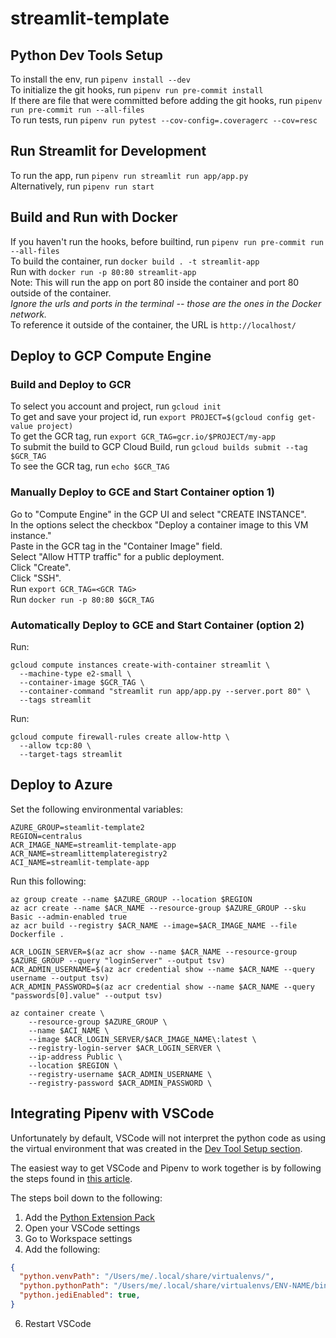 # streamlit-template

## Python Dev Tools Setup
To install the env, run `pipenv install --dev`  
To initialize the git hooks, run `pipenv run pre-commit install`  
If there are file that were committed before adding the git hooks, run `pipenv run pre-commit run --all-files`  
To run tests, run `pipenv run pytest --cov-config=.coveragerc --cov=resc`  

## Run Streamlit for Development
To run the app, run `pipenv run streamlit run app/app.py`  
Alternatively, run `pipenv run start`  

## Build and Run with Docker
If you haven't run the hooks, before builtind, run `pipenv run pre-commit run --all-files`  
To build the container, run `docker build . -t streamlit-app`  
Run with `docker run -p 80:80 streamlit-app`  
Note: This will run the app on port 80 inside the container and port 80 outside of the container.  
_Ignore the urls and ports in the terminal -- those are the ones in the Docker network._  
To reference it outside of the container, the URL is `http://localhost/`  

## Deploy to GCP Compute Engine
### Build and Deploy to GCR
To select you account and project, run `gcloud init`  
To get and save your project id, run `export PROJECT=$(gcloud config get-value project)`  
To get the GCR tag, run `export GCR_TAG=gcr.io/$PROJECT/my-app`  
To submit the build to GCP Cloud Build, run `gcloud builds submit --tag $GCR_TAG`  
To see the GCR tag, run `echo $GCR_TAG`  

### Manually Deploy to GCE and Start Container option 1)
Go to "Compute Engine" in the GCP UI and select "CREATE INSTANCE".  
In the options select the checkbox "Deploy a container image to this VM instance."  
Paste in the GCR tag in the "Container Image" field.  
Select "Allow HTTP traffic" for a public deployment.  
Click "Create".  
Click "SSH".  
Run `export GCR_TAG=<GCR TAG>`  
Run `docker run -p 80:80 $GCR_TAG`  

### Automatically Deploy to GCE and Start Container (option 2)

Run:
```
gcloud compute instances create-with-container streamlit \
  --machine-type e2-small \
  --container-image $GCR_TAG \
  --container-command "streamlit run app/app.py --server.port 80" \
  --tags streamlit
```

Run: 
```
gcloud compute firewall-rules create allow-http \
  --allow tcp:80 \
  --target-tags streamlit
``` 

## Deploy to Azure 
Set the following environmental variables:  

```
AZURE_GROUP=steamlit-template2
REGION=centralus
ACR_IMAGE_NAME=streamlit-template-app
ACR_NAME=streamlittemplateregistry2
ACI_NAME=streamlit-template-app
```

Run this following:

```
az group create --name $AZURE_GROUP --location $REGION
az acr create --name $ACR_NAME --resource-group $AZURE_GROUP --sku Basic --admin-enabled true
az acr build --registry $ACR_NAME --image=$ACR_IMAGE_NAME --file Dockerfile .

ACR_LOGIN_SERVER=$(az acr show --name $ACR_NAME --resource-group $AZURE_GROUP --query "loginServer" --output tsv)
ACR_ADMIN_USERNAME=$(az acr credential show --name $ACR_NAME --query username --output tsv)                
ACR_ADMIN_PASSWORD=$(az acr credential show --name $ACR_NAME --query "passwords[0].value" --output tsv)

az container create \
    --resource-group $AZURE_GROUP \
    --name $ACI_NAME \
    --image $ACR_LOGIN_SERVER/$ACR_IMAGE_NAME\:latest \
    --registry-login-server $ACR_LOGIN_SERVER \
    --ip-address Public \
    --location $REGION \
    --registry-username $ACR_ADMIN_USERNAME \
    --registry-password $ACR_ADMIN_PASSWORD \
```



## Integrating Pipenv with VSCode
Unfortunately by default, VSCode will not interpret the python code as using the virtual environment that was created in the [Dev Tool Setup section](##python-dev-tools-setup).

The easiest way to get VSCode and Pipenv to work together is by following the steps found in [this article](https://www.therightchoyce.com/2018/10/01/setting-up-visual-studio-code-with-pipenv-and-python3/).

The steps boil down to the following:
1. Add the [Python Extension Pack](https://marketplace.visualstudio.com/items?itemName=donjayamanne.python-extension-pack)
3. Open your VSCode settings
4. Go to Workspace settings
5. Add the following:
```json
{
  "python.venvPath": "/Users/me/.local/share/virtualenvs/",
  "python.pythonPath": "/Users/me/.local/share/virtualenvs/ENV-NAME/bin/python",
  "python.jediEnabled": true,
}
```
6. Restart VSCode